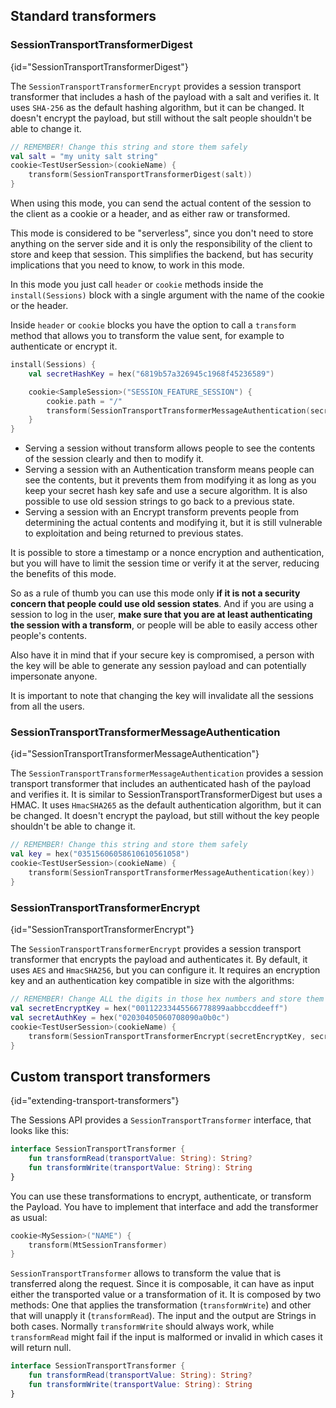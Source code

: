 [//]: # (title: Transformers)

<include src="lib.xml" include-id="outdated_warning"/>


## Standard transformers

### SessionTransportTransformerDigest
{id="SessionTransportTransformerDigest"}

The `SessionTransportTransformerEncrypt` provides a session transport transformer that includes
a hash of the payload with a salt and verifies it. It uses `SHA-256` as the default
hashing algorithm, but it can be changed. It doesn't encrypt the payload, but still without the salt people
shouldn't be able to change it.

```kotlin
// REMEMBER! Change this string and store them safely
val salt = "my unity salt string"
cookie<TestUserSession>(cookieName) {
    transform(SessionTransportTransformerDigest(salt))
}
```

When using this mode, you can send the actual content of the session to the client as a cookie or a header, and as either
raw or transformed.

This mode is considered to be "serverless", since you don't need to store anything on the server side and it is only
the responsibility of the client to store and keep that session. This simplifies the backend, but has security
implications that you need to know, to work in this mode.

In this mode you just call `header` or `cookie` methods inside the `install(Sessions)` block with a single argument
with the name of the cookie or the header.

Inside `header` or `cookie` blocks you have the option to call a `transform` method that allows you to transform
the value sent, for example to authenticate or encrypt it.

```kotlin
install(Sessions) {
    val secretHashKey = hex("6819b57a326945c1968f45236589")

    cookie<SampleSession>("SESSION_FEATURE_SESSION") {
        cookie.path = "/"
        transform(SessionTransportTransformerMessageAuthentication(secretHashKey, "HmacSHA256"))
    }
}
```

* Serving a session without transform allows people to see the contents of the session clearly and then to modify it.
* Serving a session with an Authentication transform means people can see the contents, but it prevents them from modifying it as long as you keep your secret hash key safe and use a secure algorithm. It is also possible to use old session strings to go back to a previous state.
* Serving a session with an Encrypt transform prevents people from determining the actual contents and modifying it, but it is still vulnerable to exploitation and being returned to previous states.

It is possible to store a timestamp or a nonce encryption and authentication, but you will have to limit the
session time or verify it at the server, reducing the benefits of this mode.

So as a rule of thumb you can use this mode only **if it is not a security concern that people could use old
session states**. And if you are using a session to log in the user, **make sure that you are at least authenticating
the session with a transform**, or people will be able to easily access other people's contents.

Also have it in mind that if your secure key is compromised, a person with the key will be able to generate any
session payload and can potentially impersonate anyone.

It is important to note that changing the key will invalidate all the sessions from all the users.

### SessionTransportTransformerMessageAuthentication
{id="SessionTransportTransformerMessageAuthentication"}

The `SessionTransportTransformerMessageAuthentication` provides a session transport transformer that includes
an authenticated hash of the payload and verifies it. It is similar to SessionTransportTransformerDigest
but uses a HMAC. It uses `HmacSHA265` as the default authentication algorithm, but it can be changed.
It doesn't encrypt the payload, but still without the key people shouldn't be able to change it.

```kotlin
// REMEMBER! Change this string and store them safely
val key = hex("03515606058610610561058")
cookie<TestUserSession>(cookieName) {
    transform(SessionTransportTransformerMessageAuthentication(key))
}
``` 

### SessionTransportTransformerEncrypt
{id="SessionTransportTransformerEncrypt"}

The `SessionTransportTransformerEncrypt` provides a session transport transformer that encrypts the payload
and authenticates it. By default, it uses `AES` and `HmacSHA256`, but you can configure it. It requires
an encryption key and an authentication key compatible in size with the algorithms:

```kotlin
// REMEMBER! Change ALL the digits in those hex numbers and store them safely
val secretEncryptKey = hex("00112233445566778899aabbccddeeff") 
val secretAuthKey = hex("02030405060708090a0b0c")
cookie<TestUserSession>(cookieName) {
    transform(SessionTransportTransformerEncrypt(secretEncryptKey, secretAuthKey))
}
``` 

## Custom transport transformers
{id="extending-transport-transformers"}

The Sessions API provides a `SessionTransportTransformer` interface, that looks like this:

```kotlin
interface SessionTransportTransformer {
    fun transformRead(transportValue: String): String?
    fun transformWrite(transportValue: String): String
}
```

You can use these transformations to encrypt, authenticate, or transform the Payload.
You have to implement that interface and add the transformer as usual:

```kotlin
cookie<MySession>("NAME") {
    transform(MtSessionTransformer)
}
```

`SessionTransportTransformer` allows to transform the value that is transferred along the request. Since it is
composable, it can have as input either the transported value or a transformation of it. It is composed by two methods:
One that applies the transformation (`transformWrite`) and other that will unapply it (`transformRead`).
The input and the output are Strings in both cases.
Normally `transformWrite` should always work, while `transformRead` might fail if the input is malformed or invalid in
which cases it will return null.

```kotlin
interface SessionTransportTransformer {
    fun transformRead(transportValue: String): String?
    fun transformWrite(transportValue: String): String
}
``` 